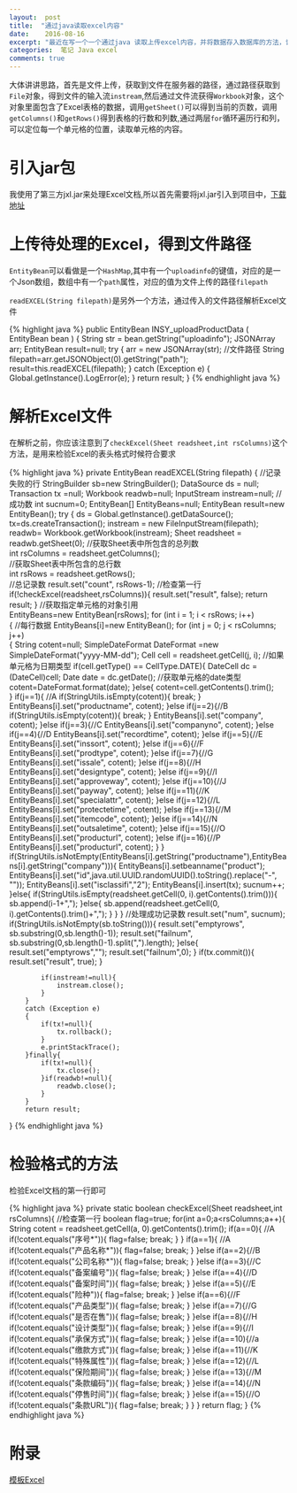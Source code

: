 ```yaml
---
layout:  post
title:  "通过java读取excel内容"
date:    2016-08-16
excerpt: "最近在写一个一个通过java 读取上传excel内容，并将数据存入数据库的方法，记录下自己的思路，与大家分享 "
categories:  笔记 Java excel
comments: true
---
```


大体讲讲思路，首先是文件上传，获取到文件在服务器的路径，通过路径获取到`File`对象，得到文件的输入流`instream`,然后通过文件流获得`Workbook`对象，这个对象里面包含了Excel表格的数据，调用`getSheet()`可以得到当前的页数，调用`getColumns()`和`getRows()`得到表格的行数和列数,通过两层`for`循环遍历行和列，可以定位每一个单元格的位置，读取单元格的内容。

# 引入jar包 #

我使用了第三方jxl.jar来处理Excel文档,所以首先需要将jxl.jar引入到项目中，[下载地址](http://smallsand.github.io/jxl.jar)

# 上传待处理的Excel，得到文件路径 #

`EntityBean`可以看做是一个`HashMap`,其中有一个`uploadinfo`的键值，对应的是一个Json数组，数组中有一个`path`属性，对应的值为文件上传的路径`filepath`

`readEXCEL(String filepath)`是另外一个方法，通过传入的文件路径解析Excel文件

{% highlight java %}
 public EntityBean INSY_uploadProductData ( EntityBean bean )
    {
        String str = bean.getString("uploadinfo");
        JSONArray arr;
        EntityBean result=null;
        try
        {
            arr = new JSONArray(str);
            //文件路径
            String filepath=arr.getJSONObject(0).getString("path");
            result=this.readEXCEL(filepath);
        }
        catch (Exception e)
        {
            Global.getInstance().LogError(e);
        }
        return result;
    }
{% endhighlight java %}

# 解析Excel文件 #

在解析之前，你应该注意到了`checkExcel(Sheet readsheet,int rsColumns)`这个方法，是用来检验Excel的表头格式时候符合要求

{% highlight java %}
private EntityBean readEXCEL(String filepath) {
        //记录失败的行
        StringBuilder sb=new StringBuilder();
        DataSource ds = null;
        Transaction tx =null;
        Workbook  readwb=null;
        InputStream instream=null;
        //成功数
        int sucnum=0;
        EntityBean[] EntityBeans=null;
        EntityBean result=new EntityBean();
        try
        {
            ds = Global.getInstance().getDataSource();
            tx=ds.createTransaction();
            instream = new FileInputStream(filepath);
            readwb= Workbook.getWorkbook(instream); 
            Sheet readsheet = readwb.getSheet(0); 
            //获取Sheet表中所包含的总列数   
            int rsColumns = readsheet.getColumns();   
            //获取Sheet表中所包含的总行数   
            int rsRows = readsheet.getRows();   
            //总记录数
            result.set("count", rsRows-1);
            //检查第一行
            if(!checkExcel(readsheet,rsColumns)){
                result.set("result", false);
                return result;
            }
            //获取指定单元格的对象引用   
            EntityBeans=new EntityBean[rsRows];
            for (int i = 1; i < rsRows; i++)   
            { 
                //每行数据
                EntityBeans[i]=new EntityBean();
                for (int j = 0; j < rsColumns; j++)   
                {
                    String cotent=null;
                    SimpleDateFormat DateFormat =new SimpleDateFormat("yyyy-MM-dd");
                    Cell cell = readsheet.getCell(j, i);
                    //如果单元格为日期类型
                    if(cell.getType() == CellType.DATE){
                        DateCell dc = (DateCell)cell;
                       Date date = dc.getDate();   //获取单元格的date类型
                       cotent=DateFormat.format(date);
                   }else{
                       cotent=cell.getContents().trim();  
                   }
                    if(j==1){  //A
                        if(StringUtils.isEmpty(cotent)){ 
                            break;
                        }
                        EntityBeans[i].set("productname", cotent);
                    }else if(j==2){//B
                        if(StringUtils.isEmpty(cotent)){ 
                            break;
                    }
                        EntityBeans[i].set("company", cotent);
                    }else if(j==3){//C
                        EntityBeans[i].set("companyno", cotent);
                    }else if(j==4){//D
                        EntityBeans[i].set("recordtime", cotent);
                    }else if(j==5){//E
                        EntityBeans[i].set("inssort", cotent);
                    }else if(j==6){//F
                        EntityBeans[i].set("prodtype", cotent);
                    }else if(j==7){//G
                        EntityBeans[i].set("issale", cotent);
                    }else if(j==8){//H
                        EntityBeans[i].set("designtype", cotent);
                    }else if(j==9){//I
                        EntityBeans[i].set("approveway", cotent);
                    }else if(j==10){//J
                        EntityBeans[i].set("payway", cotent);
                    }else if(j==11){//K
                        EntityBeans[i].set("specialattr", cotent);
                    }else if(j==12){//L
                        EntityBeans[i].set("protectetime", cotent);
                    }else if(j==13){//M
                        EntityBeans[i].set("itemcode", cotent);
                    }else if(j==14){//N
                        EntityBeans[i].set("outsaletime", cotent);
                    }else if(j==15){//O
                        EntityBeans[i].set("producturl", cotent);
                    }else if(j==16){//P
                        EntityBeans[i].set("producturl", cotent);
                    }
                }
                if(StringUtils.isNotEmpty(EntityBeans[i].getString("productname"),EntityBeans[i].getString("company"))){
                    EntityBeans[i].setbeanname("product");
                    EntityBeans[i].set("id",java.util.UUID.randomUUID().toString().replace("-", ""));
                    EntityBeans[i].set("isclassifi","2");
                    EntityBeans[i].insert(tx);
                    sucnum++; 
                }else{
                    if(StringUtils.isEmpty(readsheet.getCell(0, i).getContents().trim())){
                        sb.append(i-1+",");
                    }else{
                        sb.append(readsheet.getCell(0, i).getContents().trim()+",");
                    }
                }
            }
            //处理成功记录数
            result.set("num", sucnum);
            if(StringUtils.isNotEmpty(sb.toString())){
                result.set("emptyrows", sb.substring(0,sb.length()-1));
                result.set("failnum", sb.substring(0,sb.length()-1).split(",").length);
            }else{
                result.set("emptyrows","");
                result.set("failnum",0);
            }
            if(tx.commit()){
                result.set("result", true);
            }
            
            if(instream!=null){
                instream.close();
            }
        }
        catch (Exception e)
        {
            if(tx!=null){
                tx.rollback();
            }
            e.printStackTrace();
        }finally{
            if(tx!=null){
                tx.close();
            }if(readwb!=null){
                readwb.close();
            }
        }   
        return result;
  }
{% endhighlight java %}

# 检验格式的方法 #

检验Excel文档的第一行即可

{% highlight java %}
 private  static boolean checkExcel(Sheet readsheet,int rsColumns){
        //检查第一行
        boolean flag=true;
        for(int a=0;a<rsColumns;a++){
            String cotent = readsheet.getCell(a, 0).getContents().trim();
            if(a==0){  //A
                if(!cotent.equals("序号*")){
                    flag=false;
                    break;
                }
            }
            if(a==1){  //A
                if(!cotent.equals("产品名称*")){
                    flag=false;
                    break;
                }
            }else if(a==2){//B
                if(!cotent.equals("公司名称*")){
                    flag=false;
                    break;
                }
            }else if(a==3){//C
                if(!cotent.equals("备案编号")){
                    flag=false;
                    break;
                }
            }else if(a==4){//D
                if(!cotent.equals("备案时间")){
                    flag=false;
                    break;
                }
            }else if(a==5){//E
                if(!cotent.equals("险种")){
                    flag=false;
                    break;
                }
            }else if(a==6){//F
                if(!cotent.equals("产品类型")){
                    flag=false;
                    break;
                }
            }else if(a==7){//G
                if(!cotent.equals("是否在售")){
                    flag=false;
                    break;
                }
            }else if(a==8){//H
                if(!cotent.equals("设计类型")){
                    flag=false;
                    break;
                }
            }else if(a==9){//I
                if(!cotent.equals("承保方式")){
                    flag=false;
                    break;
                }
            }else if(a==10){//a
                if(!cotent.equals("缴款方式")){
                    flag=false;
                    break;
                }
            }else if(a==11){//K
                if(!cotent.equals("特殊属性")){
                    flag=false;
                    break;
                }
            }else if(a==12){//L
                if(!cotent.equals("保险期间")){
                    flag=false;
                    break;
                }
            }else if(a==13){//M
                if(!cotent.equals("条款编码")){
                    flag=false;
                    break;
                }
            }else if(a==14){//N
                if(!cotent.equals("停售时间")){
                    flag=false;
                    break;
                }
            }else if(a==15){//O
                if(!cotent.equals("条款URL")){
                    flag=false;
                    break;
                }
            }
        }
        return flag;
    }
{% endhighlight java %}

# 附录 #
[模板Excel](http://smallsand.github.io/file/cpmb.xls)